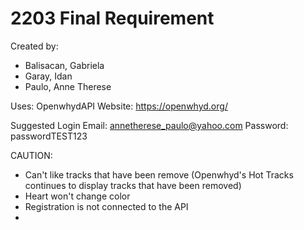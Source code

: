 # 2203 Final Requirement

Created by:
- Balisacan, Gabriela
- Garay, Idan
- Paulo, Anne Therese

Uses: OpenwhydAPI
Website: https://openwhyd.org/

Suggested Login
    Email: annetherese_paulo@yahoo.com
    Password: passwordTEST123

CAUTION:
- Can't like tracks that have been remove
    (Openwhyd's Hot Tracks continues to display tracks that have been removed)
- Heart won't change color
- Registration is not connected to the API
- 
